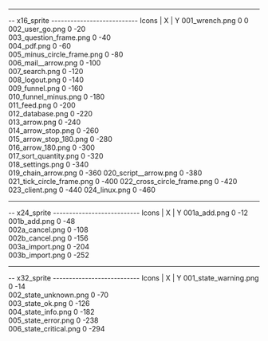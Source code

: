 

-----------------------------------------
-- x16_sprite ---------------------------
Icons                       | X |   Y
001_wrench.png                0     0                                    
002_user_go.png               0   -20                                         
003_question_frame.png        0   -40                                         
004_pdf.png                   0   -60                                         
005_minus_circle_frame.png    0   -80                                         
006_mail__arrow.png           0  -100                                         
007_search.png                0  -120                                         
008_logout.png                0  -140                                         
009_funnel.png                0  -160                                         
010_funnel_minus.png          0  -180                                         
011_feed.png                  0  -200                                         
012_database.png              0  -220                                         
013_arrow.png                 0  -240                                         
014_arrow_stop.png            0  -260                                         
015_arrow_stop_180.png        0  -280                                         
016_arrow_180.png             0  -300                                         
017_sort_quantity.png         0  -320                                         
018_settings.png              0  -340                                     
019_chain_arrow.png           0  -360
020_script__arrow.png         0  -380
021_tick_circle_frame.png     0  -400
022_cross_circle_frame.png    0  -420
023_client.png                0  -440
024_linux.png                 0  -460

-----------------------------------------
-- x24_sprite ---------------------------
Icons                         | X |    Y
001a_add.png                    0    -12
001b_add.png                    0    -48                                    
002a_cancel.png                 0   -108                                          
002b_cancel.png                 0   -156                                       
003a_import.png                 0   -204                                          
003b_import.png                 0   -252

-----------------------------------------
-- x32_sprite ---------------------------
Icons                         | X |    Y
001_state_warning.png           0    -14                                          
002_state_unknown.png           0    -70                                      
003_state_ok.png                0   -126                                       
004_state_info.png              0   -182                                       
005_state_error.png             0   -238                                       
006_state_critical.png          0   -294